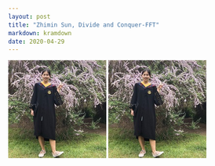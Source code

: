 ```yaml
---
layout: post
title: "Zhimin Sun, Divide and Conquer-FFT"
markdown: kramdown
date: 2020-04-29
---
```

<img  class="img-avatar" alt="Zhimin Sun" src="/img/zhimin-flower-200px.jpg">
<img  class="img-avatar" alt="Zhimin Sun" src="/img/zhimin-flower-200px.jpg">
